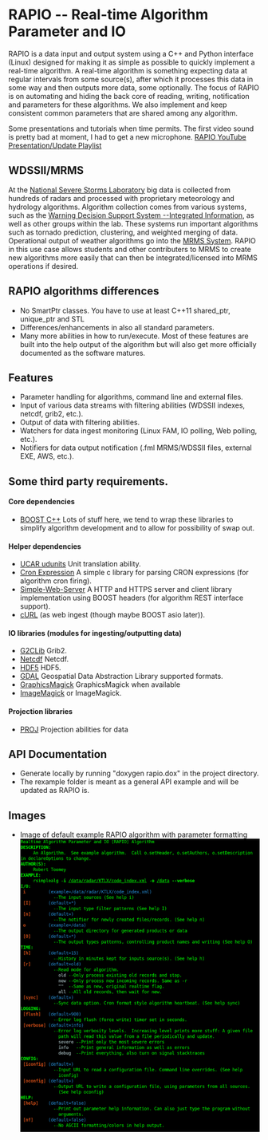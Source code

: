 # RAPIO -- Real-time Algorithm Parameter and IO

RAPIO is a data input and output system using a C++ and Python interface (Linux) designed for making it as simple as possible to quickly implement a real-time algorithm.  A real-time algorithm is something expecting data at regular intervals from some source(s), after which it processes this data in some way and then outputs more data, some optionally. The focus of RAPIO is on automating and hiding the back core of reading, writing, notification and parameters for these algorithms.  We also implement and keep consistent common parameters that are shared among any algorithm.

Some presentations and tutorials when time permits. The first video sound is pretty bad at moment, I had to get a new microphone.
[RAPIO YouTube Presentation/Update Playlist](https://www.youtube.com/playlist?list=PLtFp1JgyWc4kj5A-I12LM0gCo40JorfPe)

## WDSSII/MRMS
At the [National Severe Storms Laboratory](https://www.nssl.noaa.gov) big data is collected from hundreds of radars and processed with proprietary meteorology and hydrology algorithms.  Algorithm collection comes from various systems, such as the [Warning Decision Support System --Integrated Information](http://www.wdssii.org), as well as other groups within the lab.  These systems run important algorithms such as tornado prediction, clustering, and weighted merging of data. Operational output of weather algorithms go into the [MRMS System](https://www.nssl.noaa.gov/projects/mrms/).  RAPIO in this use case allows students and other contributers to MRMS to create new algorithms more easily that can then be integrated/licensed into MRMS operations if desired.
## RAPIO algorithms differences
* No SmartPtr classes.  You have to use at least C++11 shared_ptr, unique_ptr and STL
* Differences/enhancements in also all standard parameters.
* Many more abilities in how to run/execute.  Most of these features are built into the help output of the algorithm but will also get more officially documented as the software matures.

## Features
* Parameter handling for algorithms, command line and external files.
* Input of various data streams with filtering abilities (WDSSII indexes, netcdf, grib2, etc.).
* Output of data with filtering abilities.
* Watchers for data ingest monitoring (Linux FAM, IO polling, Web polling, etc.).
* Notifiers for data output notification (.fml MRMS/WDSSII files, external EXE, AWS, etc.).

## Some third party requirements.
#### Core dependencies
* [BOOST C++](https://www.boost.org) Lots of stuff here, we tend to wrap these libraries to simplify algorithm development and to allow for possibility of swap out.

#### Helper dependencies
* [UCAR udunits](https://www.unidata.ucar.edu/software/udunits) Unit translation ability.
* [Cron Expression](https://github.com/staticlibs/ccronexpr) A simple c library for parsing CRON expressions (for algorithm cron firing).
* [Simple-Web-Server](https://gitlab.com/eidheim/Simple-Web-Server) A HTTP and HTTPS server and client library implementation using BOOST headers (for algorithm REST interface support).
* [cURL](https://curl.haxx.se) (as web ingest (though maybe BOOST asio later)).

#### IO libraries (modules for ingesting/outputting data)
* [G2CLib](https://www.cpc.ncep.noaa.gov/products/wesley/wgrib2/g2clib.html) Grib2.
* [Netcdf](https://www.unidata.ucar.edu/software/netcdf/) Netcdf.
* [HDF5](https://support.hdfgroup.org/HDF5/) HDF5.
* [GDAL](https://gdal.org/) Geospatial Data Abstraction Library supported formats.
* [GraphicsMagick](http://www.graphicsmagick.org/) GraphicsMagick when available
* [ImageMagick](https://imagemagick.org/) or ImageMagick.

#### Projection libraries
* [PROJ](https://proj.org/) Projection abilities for data

## API Documentation
* Generate locally by running "doxygen rapio.dox" in the project directory.
* The rexample folder is meant as a general API example and will be updated as RAPIO is.

## Images
* Image of default example RAPIO algorithm with parameter formatting
![RAPIO example image](images/rapio001.png?raw=true "RAPIO example")

